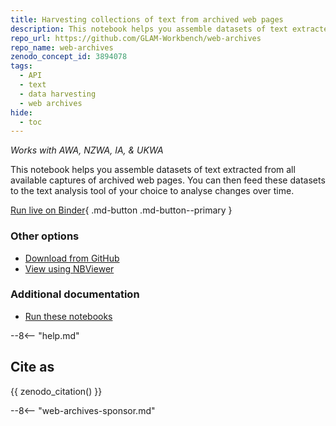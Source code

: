 ```yaml
---
title: Harvesting collections of text from archived web pages
description: This notebook helps you assemble datasets of text extracted from all available captures of archived web pages. You can then feed these datasets to the text analysis tool of your choice to analyse changes over time.
repo_url: https://github.com/GLAM-Workbench/web-archives
repo_name: web-archives
zenodo_concept_id: 3894078
tags:
  - API
  - text
  - data harvesting
  - web archives
hide:
  - toc
---
```


*Works with AWA, NZWA, IA, & UKWA*

This notebook helps you assemble datasets of text extracted from all available captures of archived web pages. You can then feed these datasets to the text analysis tool of your choice to analyse changes over time.

[Run live on Binder](https://mybinder.org/v2/gh/GLAM-Workbench/web-archives/master?urlpath=/lab/tree/getting_text_from_web_pages.ipynb){ .md-button .md-button--primary }

### Other options

* [Download from GitHub](https://github.com/GLAM-Workbench/web-archives/blob/master/getting_text_from_web_pages.ipynb)
* [View using NBViewer](https://nbviewer.jupyter.org/github/GLAM-Workbench/web-archives/blob/master/getting_text_from_web_pages.ipynb)

### Additional documentation

* [Run these notebooks](../#run-these-notebooks)

--8<-- "help.md"

## Cite as

{{ zenodo_citation() }}

--8<-- "web-archives-sponsor.md"